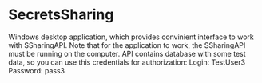 # SecretsSharing

Windows desktop application, which provides convinient interface to work with SSharingAPI. Note that for the application to work, the SSharingAPI must be running on the computer. API contains database with some test data, so you can use this credentials for authorization: Login: TestUser3 Password: pass3
